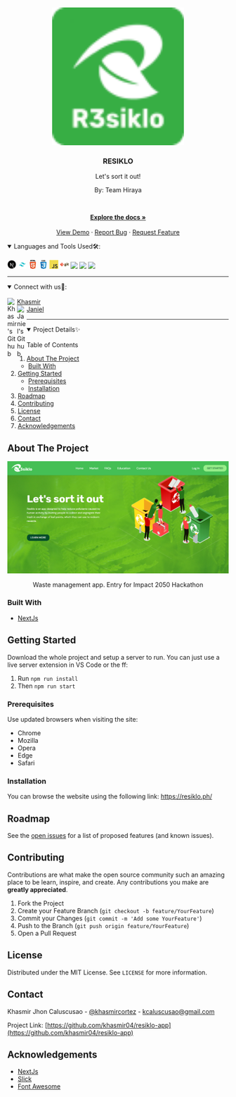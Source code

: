 <!-- PROJECT LOGO -->
<br />
<p align="center">
  <a href="https://github.com/khasmir04/resiklo-app">
    <img src="/public/assets/img/resiklo-logo.png" alt="Logo" width="300" height="313">
  </a>

  <h3 align="center">RESIKLO</h3>

  <p align="center">
  Let's sort it out!
    <p align="center">By: Team Hiraya</p>
    <br />
  </p>
      
  <p align="center">
    <a href="https://github.com/khasmir04/resiklo-app"><strong>Explore the docs »</strong></a>
    <br />
    <br />
    <a href="https://github.com/khasmir04/resiklo-app">View Demo</a>
    ·
    <a href="https://github.com/khasmir04/resiklo-app/issues">Report Bug</a>
    ·
    <a href="https://github.com/khasmir04/resiklo-app/issues">Request Feature</a>
  </p>
</p>

<details open="open">
<summary>
Languages and Tools Used🛠:
</summary>
  <br/>
  <code><img height="20" src="/public/assets/img/tools/nextjs.png"></code>
  <code><img height="20" src="/public/assets/img/tools/tailwind.png"></code>
<code><img height="20" src="https://raw.githubusercontent.com/github/explore/80688e429a7d4ef2fca1e82350fe8e3517d3494d/topics/html/html.png"></code>
<code><img height="20" src="https://raw.githubusercontent.com/github/explore/80688e429a7d4ef2fca1e82350fe8e3517d3494d/topics/css/css.png"></code>
<code><img height="20" src="https://raw.githubusercontent.com/github/explore/80688e429a7d4ef2fca1e82350fe8e3517d3494d/topics/javascript/javascript.png"></code>
<code><img height="20" src="https://raw.githubusercontent.com/github/explore/80688e429a7d4ef2fca1e82350fe8e3517d3494d/topics/git/git.png"></code>
<code><img height="20" src="https://upload.wikimedia.org/wikipedia/commons/thumb/a/ae/Github-desktop-logo-symbol.svg/1024px-Github-desktop-logo-symbol.svg.png"></code>
<code><img height="20" src="https://upload.wikimedia.org/wikipedia/en/d/d2/Sublime_Text_3_logo.png"></code>
<code><img height="20" src="https://upload.wikimedia.org/wikipedia/commons/thumb/9/9a/Visual_Studio_Code_1.35_icon.svg/1024px-Visual_Studio_Code_1.35_icon.svg.png"></code>
  
</details>

---

<details open="open">
<summary>
Connect with us🤝: 
</summary>
<br/>
<a href="https://github.com/khasmir04">
  <img align="left" alt="Khasmir's Github" width="22px" src="https://upload.wikimedia.org/wikipedia/commons/thumb/a/ae/Github-desktop-logo-symbol.svg/1024px-Github-desktop-logo-symbol.svg.png" />
  Khasmir
</a>
<br/>
<a href="https://github.com/jmbanasihan">
  <img align="left" alt="Janiel's Github" width="22px" src="https://upload.wikimedia.org/wikipedia/commons/thumb/a/ae/Github-desktop-logo-symbol.svg/1024px-Github-desktop-logo-symbol.svg.png" />
  Janiel
</a>

<br/>
</details>

---

<!-- TABLE OF CONTENTS -->
<details open="open">
<summary>Project Details✨</summary>
    <br/>
Table of Contents
  <ol>
    <li>
      <a href="#about-the-project">About The Project</a>
      <ul>
        <li><a href="#built-with">Built With</a></li>
      </ul>
    </li>
    <li>
      <a href="#getting-started">Getting Started</a>
      <ul>
        <li><a href="#prerequisites">Prerequisites</a></li>
        <li><a href="#installation">Installation</a></li>
      </ul>
    </li>
    <li><a href="#roadmap">Roadmap</a></li>
    <li><a href="#contributing">Contributing</a></li>
    <li><a href="#license">License</a></li>
    <li><a href="#contact">Contact</a></li>
    <li><a href="#acknowledgements">Acknowledgements</a></li>
  </ol>

<!-- ABOUT THE PROJECT -->

## About The Project

[![Product Name Screen Shot][product-screenshot]](https://resiklo.ph/)

<p align="center">
Waste management app. Entry for Impact 2050 Hackathon
</p>

### Built With

- [NextJs](https://nextjs.org/)

<!-- GETTING STARTED -->

## Getting Started

Download the whole project and setup a server to run.
You can just use a live server extension in VS Code or the ff:

1. Run `npm run install`
2. Then `npm run start`

### Prerequisites

Use updated browsers when visiting the site:

- Chrome
- Mozilla
- Opera
- Edge
- Safari

### Installation

You can browse the website using the following link:
https://resiklo.ph/

<!-- ROADMAP -->

## Roadmap

See the [open issues](https://github.com/khasmir04/resiklo-app/issues) for a list of proposed features (and known issues).

<!-- CONTRIBUTING -->

## Contributing

Contributions are what make the open source community such an amazing place to be learn, inspire, and create. Any contributions you make are **greatly appreciated**.

1. Fork the Project
2. Create your Feature Branch (`git checkout -b feature/YourFeature`)
3. Commit your Changes (`git commit -m 'Add some YourFeature'`)
4. Push to the Branch (`git push origin feature/YourFeature`)
5. Open a Pull Request

<!-- LICENSE -->

## License

Distributed under the MIT License. See `LICENSE` for more information.

<!-- CONTACT -->

## Contact

Khasmir Jhon Caluscusao - [@khasmircortez](https://twitter.com/khasmircortez) - kcaluscusao@gmail.com

Project Link: [https://github.com/khasmir04/resiklo-app](https://github.com/khasmir04/resiklo-app)

<!-- ACKNOWLEDGEMENTS -->

## Acknowledgements

- [NextJs](https://nextjs.org/)
- [Slick](https://kenwheeler.github.io/slick/)
- [Font Awesome](https://fontawesome.com)

<!-- MARKDOWN LINKS & IMAGES -->
<!-- https://www.markdownguide.org/basic-syntax/#reference-style-links -->
</details>
 
[contributors-shield]: https://img.shields.io/github/contributors/khasmir04/resiklo-app.svg?style=for-the-badge
[contributors-url]: https://github.com/khasmir04/resiklo-app/graphs/contributors
[forks-shield]: https://img.shields.io/github/forks/khasmir04/resiklo-app.svg?style=for-the-badge
[forks-url]: https://github.com/khasmir04/resiklo-app/network/members
[stars-shield]: https://img.shields.io/github/stars/khasmir04/resiklo-app.svg?style=for-the-badge
[stars-url]: https://github.com/khasmir04/resiklo-app/stargazers
[issues-shield]: https://img.shields.io/github/issues/khasmir04/resiklo-app.svg?style=for-the-badge
[issues-url]: https://github.com/khasmir04/resiklo-app/issues
[license-shield]: https://img.shields.io/github/license/othneildrew/Best-README-Template.svg?style=for-the-badge
[license-url]: https://github.com/othneildrew/Best-README-Template/blob/master/LICENSE.txt
[product-screenshot]: /public/assets/img/Screenshot.png
